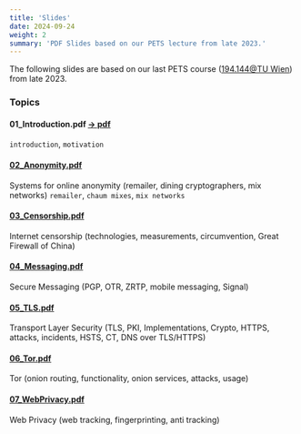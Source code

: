 ```yaml
---
title: 'Slides'
date: 2024-09-24
weight: 2
summary: 'PDF Slides based on our PETS lecture from late 2023.'
---
```

The following slides are based on our last PETS course ([194.144@TU Wien](https://tiss.tuwien.ac.at/course/educationDetails.xhtml?dswid=9857&dsrid=946&semester=2023W&courseNr=194144)) from late 2023.

### Topics

#### 01_Introduction.pdf [-> pdf](/slides/01_Introduction.pdf)
`introduction`, `motivation`

#### [02_Anonymity.pdf](/slides/02_Anonymity.pdf)
Systems for online anonymity (remailer, dining cryptographers, mix networks)
`remailer`, `chaum mixes`, `mix networks`

#### [03_Censorship.pdf](/slides/03_Censorship.pdf)
Internet censorship (technologies, measurements, circumvention, Great Firewall of China)

#### [04_Messaging.pdf](/slides/04_Messaging.pdf)
Secure Messaging (PGP, OTR, ZRTP, mobile messaging, Signal)

#### [05_TLS.pdf](/slides/05_TLS.pdf)
Transport Layer Security (TLS, PKI, Implementations, Crypto, HTTPS, attacks, incidents, HSTS, CT, DNS over TLS/HTTPS)

#### [06_Tor.pdf](/slides/06_Tor.pdf)
Tor (onion routing, functionality, onion services, attacks, usage)

#### [07_WebPrivacy.pdf](/slides/07_WebPrivacy.pdf)
Web Privacy (web tracking, fingerprinting, anti tracking)

